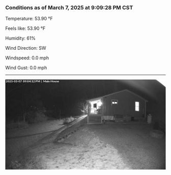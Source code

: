 ### Conditions as of March 7, 2025 at 9:09:28 PM CST 

Temperature: 53.90 &deg;F

Feels like: 53.90 &deg;F

Humidity: 61%

Wind Direction: SW

Windspeed: 0.0 mph

Wind Gust: 0.0 mph

---

<img src="./images/latest.jpeg"/>

